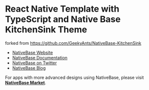 # React Native Template with TypeScript and Native Base KitchenSink Theme

forked from https://github.com/GeekyAnts/NativeBase-KitchenSink


*	[NativeBase Website](http://nativebase.io)
*	[NativeBase Documentation](http://nativebase.io/documentation)
*	[NativeBase on Twitter](https://twitter.com/NativeBaseIO)
*	[NativeBase Blog](https://medium.com/nativebase-io-blog)


For apps with more advanced designs using NativeBase, please visit **[NativeBase Market](https://market.nativebase.io)**.
